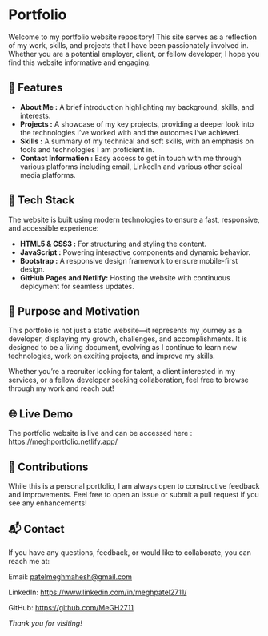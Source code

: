 
# Portfolio

Welcome to my portfolio website repository! This site serves as a reflection of my work, skills, and projects that I have been passionately involved in. Whether you are a potential employer, client, or fellow developer, I hope you find this website informative and engaging.


## 🌟 Features

- **About Me :** A brief introduction highlighting my background, skills, and interests.
- **Projects :** A showcase of my key projects, providing a deeper look into the technologies I’ve worked with and the outcomes I’ve achieved.
- **Skills :** A summary of my technical and soft skills, with an emphasis on tools and technologies I am proficient in.
- **Contact Information :** Easy access to get in touch with me through various platforms including email, LinkedIn and various other soical media platforms.


## 🔨 Tech Stack

The website is built using modern technologies to ensure a fast, responsive, and accessible experience:

- **HTML5 & CSS3 :** For structuring and styling the content.
- **JavaScript :** Powering interactive components and dynamic behavior.
- **Bootstrap :** A responsive design framework to ensure mobile-first design.
- **GitHub Pages and Netlify:** Hosting the website with continuous deployment for seamless updates.
## 🎯  Purpose and Motivation

This portfolio is not just a static website—it represents my journey as a developer, displaying my growth, challenges, and accomplishments. It is designed to be a living document, evolving as I continue to learn new technologies, work on exciting projects, and improve my skills.

Whether you’re a recruiter looking for talent, a client interested in my services, or a fellow developer seeking collaboration, feel free to browse through my work and reach out!
## 🌐 Live Demo

The portfolio website is live and can be accessed here : https://meghportfolio.netlify.app/
## 🤝 Contributions

While this is a personal portfolio, I am always open to constructive feedback and improvements. Feel free to open an issue or submit a pull request if you see any enhancements!


## 📬 Contact

If you have any questions, feedback, or would like to collaborate, you can reach me at:

Email: patelmeghmahesh@gmail.com

LinkedIn: https://www.linkedin.com/in/meghpatel2711/

GitHub: https://github.com/MeGH2711

_Thank you for visiting!_
